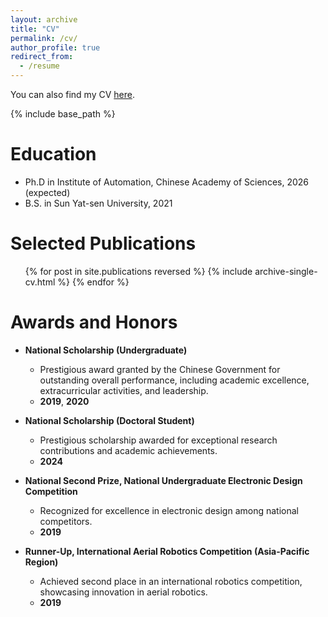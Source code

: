 ```yaml
---
layout: archive
title: "CV"
permalink: /cv/
author_profile: true
redirect_from:
  - /resume
---
```


You can also find my CV [here](https://raw.githubusercontent.com/FloyedShen/FloyedShen.github.io/master/files/Guobin_Shen_CV.pdf).

{% include base_path %}

Education
======
* Ph.D in Institute of Automation, Chinese Academy of Sciences, 2026 (expected)
* B.S. in Sun Yat-sen University, 2021

<!-- Work experience
======
* Spring 2024: Academic Pages Collaborator
  * Github University
  * Duties includes: Updates and improvements to template
  * Supervisor: The Users

* Fall 2015: Research Assistant
  * Github University
  * Duties included: Merging pull requests
  * Supervisor: Professor Hub

* Summer 2015: Research Assistant
  * Github University
  * Duties included: Tagging issues
  * Supervisor: Professor Git -->
  
<!-- Skills
======
* Skill 1
* Skill 2
  * Sub-skill 2.1
  * Sub-skill 2.2
  * Sub-skill 2.3
* Skill 3 -->

Selected Publications
======
  <ul>{% for post in site.publications reversed %}
    {% include archive-single-cv.html %}
  {% endfor %}</ul>
  
<!-- Talks
======
  <ul>{% for post in site.talks reversed %}
    {% include archive-single-talk-cv.html  %}
  {% endfor %}</ul>
  
Teaching
======
  <ul>{% for post in site.teaching reversed %}
    {% include archive-single-cv.html %}
  {% endfor %}</ul> -->
  
<!-- Service and leadership
======
* Currently signed in to 43 different slack teams -->



Awards and Honors
========

- **National Scholarship (Undergraduate)**  
  - Prestigious award granted by the Chinese Government for outstanding overall performance, including academic excellence, extracurricular activities, and leadership.  
  - **2019**, **2020**

- **National Scholarship (Doctoral Student)**  
  - Prestigious scholarship awarded for exceptional research contributions and academic achievements.  
  - **2024**

- **National Second Prize, National Undergraduate Electronic Design Competition**  
  - Recognized for excellence in electronic design among national competitors.  
  - **2019**

- **Runner-Up, International Aerial Robotics Competition (Asia-Pacific Region)**  
  - Achieved second place in an international robotics competition, showcasing innovation in aerial robotics.  
  - **2019**
